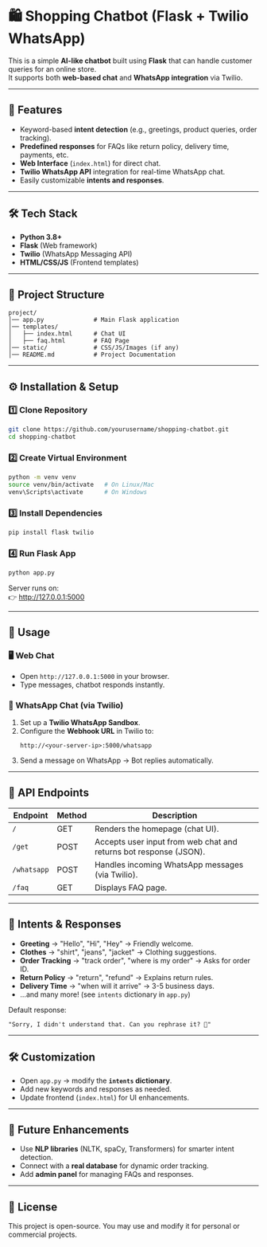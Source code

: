 # 🛍️ Shopping Chatbot (Flask + Twilio WhatsApp)

This is a simple **AI-like chatbot** built using **Flask** that can handle customer queries for an online store.  
It supports both **web-based chat** and **WhatsApp integration** via Twilio.  

---

## 🚀 Features
- Keyword-based **intent detection** (e.g., greetings, product queries, order tracking).
- **Predefined responses** for FAQs like return policy, delivery time, payments, etc.
- **Web Interface** (`index.html`) for direct chat.
- **Twilio WhatsApp API** integration for real-time WhatsApp chat.
- Easily customizable **intents and responses**.

---

## 🛠️ Tech Stack
- **Python 3.8+**
- **Flask** (Web framework)
- **Twilio** (WhatsApp Messaging API)
- **HTML/CSS/JS** (Frontend templates)

---

## 📂 Project Structure
```
project/
│── app.py              # Main Flask application
│── templates/
│   ├── index.html      # Chat UI
│   ├── faq.html        # FAQ Page
│── static/             # CSS/JS/Images (if any)
│── README.md           # Project Documentation
```

---

## ⚙️ Installation & Setup

### 1️⃣ Clone Repository
```bash
git clone https://github.com/yourusername/shopping-chatbot.git
cd shopping-chatbot
```

### 2️⃣ Create Virtual Environment
```bash
python -m venv venv
source venv/bin/activate   # On Linux/Mac
venv\Scripts\activate      # On Windows
```

### 3️⃣ Install Dependencies
```bash
pip install flask twilio
```

### 4️⃣ Run Flask App
```bash
python app.py
```
Server runs on:  
👉 http://127.0.0.1:5000  

---

## 💬 Usage

### 🖥️ Web Chat
- Open `http://127.0.0.1:5000` in your browser.
- Type messages, chatbot responds instantly.

### 📱 WhatsApp Chat (via Twilio)
1. Set up a **Twilio WhatsApp Sandbox**.
2. Configure the **Webhook URL** in Twilio to:
   ```
   http://<your-server-ip>:5000/whatsapp
   ```
3. Send a message on WhatsApp → Bot replies automatically.

---

## 🔑 API Endpoints

| Endpoint     | Method | Description |
|--------------|--------|-------------|
| `/`          | GET    | Renders the homepage (chat UI). |
| `/get`       | POST   | Accepts user input from web chat and returns bot response (JSON). |
| `/whatsapp`  | POST   | Handles incoming WhatsApp messages (via Twilio). |
| `/faq`       | GET    | Displays FAQ page. |

---

## 🧠 Intents & Responses
- **Greeting** → "Hello", "Hi", "Hey" → Friendly welcome.
- **Clothes** → "shirt", "jeans", "jacket" → Clothing suggestions.
- **Order Tracking** → "track order", "where is my order" → Asks for order ID.
- **Return Policy** → "return", "refund" → Explains return rules.
- **Delivery Time** → "when will it arrive" → 3-5 business days.
- ...and many more! (see `intents` dictionary in `app.py`)

Default response:  
```
"Sorry, I didn't understand that. Can you rephrase it? 🤖"
```

---

## 🛠️ Customization
- Open `app.py` → modify the **`intents` dictionary**.
- Add new keywords and responses as needed.
- Update frontend (`index.html`) for UI enhancements.

---

## 📌 Future Enhancements
- Use **NLP libraries** (NLTK, spaCy, Transformers) for smarter intent detection.
- Connect with a **real database** for dynamic order tracking.
- Add **admin panel** for managing FAQs and responses.

---

## 📜 License
This project is open-source. You may use and modify it for personal or commercial projects.
